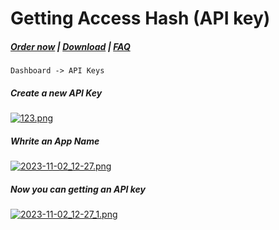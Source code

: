 # Getting Access Hash (API key)

#####  [Order now](https://puqcloud.com/whmcs-module-jellyfin.php) | [Download](https://download.puqcloud.com/WHMCS/servers/PUQ_WHMCS-Jellyfin/) | [FAQ](https://faq.puqcloud.com/)

```
Dashboard -> API Keys
```

##### Create a new API Key

[![123.png](https://doc.puq.info/uploads/images/gallery/2023-11/scaled-1680-/123.png)](https://doc.puq.info/uploads/images/gallery/2023-11/123.png)

##### Whrite an App Name

[![2023-11-02_12-27.png](https://doc.puq.info/uploads/images/gallery/2023-11/scaled-1680-/2023-11-02-12-27.png)](https://doc.puq.info/uploads/images/gallery/2023-11/2023-11-02-12-27.png)

##### Now you can getting an API key

[![2023-11-02_12-27_1.png](https://doc.puq.info/uploads/images/gallery/2023-11/scaled-1680-/2023-11-02-12-27-1.png)](https://doc.puq.info/uploads/images/gallery/2023-11/2023-11-02-12-27-1.png)